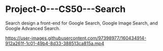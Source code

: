 # Project-0---CS50---Search
Search design a front-end for Google Search, Google Image Search, and Google Advanced Search.


https://user-images.githubusercontent.com/97398977/160434914-912a261f-1c01-49b4-8d33-388513ca815a.mp4

